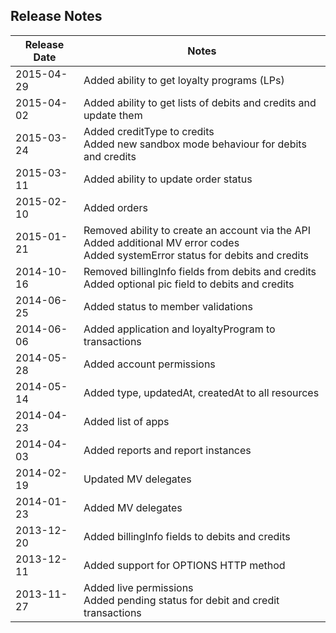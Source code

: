 ## Release Notes

<table>
    <thead>
        <tr>
            <th>Release Date</th>
            <th>Notes</th>
        </tr>
    </thead>
    <tbody>
        <tr>
            <td>2015-04-29</td>
            <td>Added ability to get loyalty programs (LPs)
            </td>
        </tr>
        <tr>
            <td>2015-04-02</td>
            <td>Added ability to get lists of debits and credits and update them
            </td>
        </tr>
        <tr>
            <td>2015-03-24</td>
            <td>Added creditType to credits
            <br>Added new sandbox mode behaviour for debits and credits
            </td>
        </tr>
        <tr>
            <td>2015-03-11</td>
            <td>Added ability to update order status
            </td>
        </tr>
        <tr>
            <td>2015-02-10</td>
            <td>Added orders
            </td>
        </tr>
        <tr>
            <td>2015-01-21</td>
            <td>Removed ability to create an account via the API
            <br>Added additional MV error codes
            <br>Added systemError status for debits and credits
            </td>
        </tr>
        <tr>
            <td>2014-10-16</td>
            <td>Removed billingInfo fields from debits and credits
            <br>Added optional pic field to debits and credits
            </td>
        </tr>
        <tr>
            <td>2014-06-25</td>
            <td>Added status to member validations
            </td>
        </tr>
        <tr>
            <td>2014-06-06</td>
            <td>Added application and loyaltyProgram to transactions
            </td>
        </tr>
        <tr>
            <td>2014-05-28</td>
            <td>Added account permissions
            </td>
        </tr>
        <tr>
            <td>2014-05-14</td>
            <td>Added type, updatedAt, createdAt to all resources
            </td>
        </tr>
        <tr>
            <td>2014-04-23</td>
            <td>Added list of apps
            </td>
        </tr>
        <tr>
            <td>2014-04-03</td>
            <td>Added reports and report instances
            </td>
        </tr>
        <tr>
            <td>2014-02-19</td>
            <td>Updated MV delegates
            </td>
        </tr>
        <tr>
            <td>2014-01-23</td>
            <td>Added MV delegates
            </td>
        </tr>
        <tr>
            <td>2013-12-20</td>
            <td>Added billingInfo fields to debits and credits
            </td>
        </tr>
        <tr>
            <td>2013-12-11</td>
            <td>Added support for OPTIONS HTTP method
            </td>
        </tr>
        <tr>
            <td>2013-11-27</td>
            <td>Added live permissions
            <br>Added pending status for debit and credit transactions
            </td>
        </tr>
    </tbody>
</table>



































